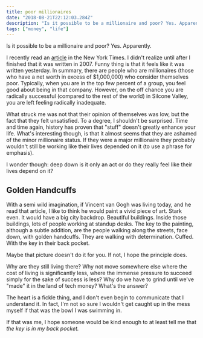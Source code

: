 ```yaml
---
title: poor millionaires
date: "2018-08-21T22:12:03.284Z"
description: "Is it possible to be a millionaire and poor? Yes. Apparently."
tags: ["money", "life"]
---
```


Is it possible to be a millionaire and poor? Yes. Apparently.

I recently read an [article](https://www.nytimes.com/2007/08/05/technology/05rich.html) in the New York Times. I didn't realize until after I finished that it was written in 2007. Funny thing is that it feels like it was written yesterday. In summary, there are people who are millionaires (those who have a net worth in excess of $1,000,000) who consider themselves poor. Typically, when you are in the top few percent of a group, you feel good about being in that company. However, on the off chance you are radically successful (compared to the rest of the world) in Silcone Valley, you are left feeling radically inadequate.

What struck me was not that their opinion of themselves was low, but the fact that they felt unsatisfied. To a degree, I shouldn't be surprised. Time and time again, history has proven that "stuff" doesn't greatly enhance your life. What's interesting though, is that it almost seems that they are ashamed of the minor millionaire status. If they were a major millionaire they probably wouldn't still be working like their lives depended on it (to use a phrase for emphasis).

I wonder though: deep down is it only an act or do they really feel like their lives depend on it?

## Golden Handcuffs

With a semi wild imagination, if Vincent van Gogh was living today, and he read that article, I like to think he would paint a vivid piece of art. Stark even. It would have a big city backdrop. Beautiful buildings. Inside those buildings, lots of people working at standup desks. The key to the painting, although a subtle addition, are the people walking along the streets, face down, with golden handcuffs. They are walking with determination. Cuffed. With the key in their back pocket.

Maybe that picture doesn't do it for you. If not, I hope the principle does.

Why are they still living there? Why not move somewhere else where the cost of living is significantly less, where the immense pressure to succeed simply for the sake of success is less? Why do we have to grind until we've "made" it in the land of tech money? What's the answer?

The heart is a fickle thing, and I don't even begin to communicate that I understand it. In fact, I'm not so sure I wouldn't get caught up in the mess myself if that was the bowl I was swimming in.

If that was me, I hope someone would be kind enough to at least tell me that *the key is in my back pocket.*